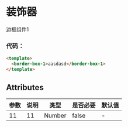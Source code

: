 # 装饰器

边框组件1

### 代码：

```html
<template>
  <border-box-1>aasdasd</border-box-1>
</template>
```

## Attributes

| 参数 | 说明 | 类型   | 是否必要 | 默认值 |
| ---- | ---- | ------ | -------- | ------ |
| 11   | 11   | Number | false    | -      |
